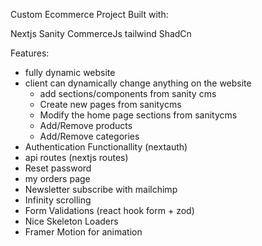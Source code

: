 Custom Ecommerce Project Built with:

Nextjs
Sanity
CommerceJs
tailwind
ShadCn

Features:
- fully dynamic website
- client can dynamically change anything on the website
  - add sections/components from sanity cms 
  - Create new pages from sanitycms
  - Modify the home page sections from sanitycms
  - Add/Remove products
  - Add/Remove categories
- Authentication Functionallity (nextauth)
- api routes (nextjs routes)
- Reset password
- my orders page
- Newsletter subscribe with mailchimp
- Infinity scrolling
- Form Validations (react hook form + zod)
- Nice Skeleton Loaders
- Framer Motion for animation

